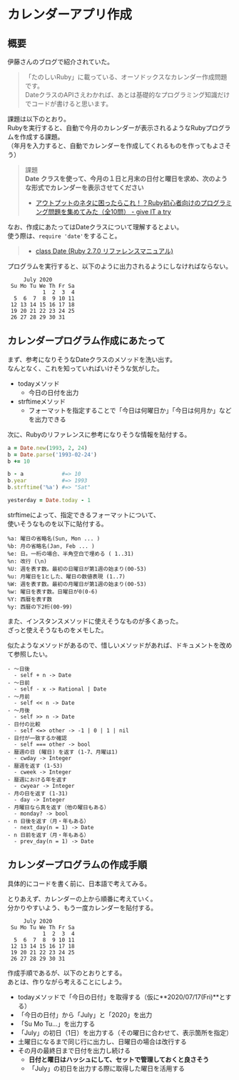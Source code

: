 # カレンダーアプリ作成

## 概要

伊藤さんのブログで紹介されていた。

> 「たのしいRuby」に載っている、オーソドックスなカレンダー作成問題です。  
> DateクラスのAPIさえわかれば、あとは基礎的なプログラミング知識だけでコードが書けると思います。  

課題は以下のとおり。  
Rubyを実行すると、自動で今月のカレンダーが表示されるようなRubyプログラムを作成する課題。  
（年月を入力すると、自動でカレンダーを作成してくれるものを作ってもよさそう）  

> 課題  
> **Date クラスを使って、今月の１日と月末の日付と曜日を求め、次のような形式でカレンダーを表示させてください**  
>
> - [アウトプットのネタに困ったらこれ！？Ruby初心者向けのプログラミング問題を集めてみた（全10問） \- give IT a try](https://blog.jnito.com/entry/2019/05/03/121235)

なお、作成にあたってはDateクラスについて理解するとよい。  
使う際は、`require 'date'`をすること。  

> - [class Date \(Ruby 2\.7\.0 リファレンスマニュアル\)](https://docs.ruby-lang.org/ja/latest/class/Date.html)  

プログラムを実行すると、以下のように出力されるようにしなければならない。  

```text
     July 2020
 Su Mo Tu We Th Fr Sa
           1  2  3  4
  5  6  7  8  9 10 11
 12 13 14 15 16 17 18
 19 20 21 22 23 24 25
 26 27 28 29 30 31
```

## カレンダープログラム作成にあたって

まず、参考になりそうなDateクラスのメソッドを洗い出す。  
なんとなく、これを知っていればいけそうな気がした。  

- todayメソッド
  - 今日の日付を出力
- strftimeメソッド
  - フォーマットを指定することで「今日は何曜日か」「今日は何月か」などを出力できる

次に、Rubyのリファレンスに参考になりそうな情報を貼付する。  

```rb
a = Date.new(1993, 2, 24)
b = Date.parse('1993-02-24')
b += 10

b - a            #=> 10
b.year           #=> 1993
b.strftime('%a') #=> "Sat"

yesterday = Date.today - 1
```

strftimeによって、指定できるフォーマットについて、  
使いそうなものを以下に貼付する。  

```text
%a: 曜日の省略名(Sun, Mon ... )
%b: 月の省略名(Jan, Feb ... )
%e: 日。一桁の場合、半角空白で埋める ( 1..31)
%n: 改行 (\n)
%U: 週を表す数。最初の日曜日が第1週の始まり(00-53)
%u: 月曜日を1とした、曜日の数値表現 (1..7)
%W: 週を表す数。最初の月曜日が第1週の始まり(00-53)
%w: 曜日を表す数。日曜日が0(0-6)
%Y: 西暦を表す数
%y: 西暦の下2桁(00-99)
```

また、インスタンスメソッドに使えそうなものが多くあった。  
ざっと使えそうなものをメモした。  

似たようなメソッドがあるので、惜しいメソッドがあれば、ドキュメントを改めて参照したい。  

```text
- 〜日後
  - self + n -> Date
- 〜日前
  - self - x -> Rational | Date
- 〜月前
  - self << n -> Date
- 〜月後
  - self >> n -> Date
- 日付の比較
  - self <=> other -> -1 | 0 | 1 | nil
- 日付が一致するか確認
  - self === other -> bool
- 暦週の日 (曜日) を返す (1-7、月曜は1)
  - cwday -> Integer
- 暦週を返す (1-53)
  - cweek -> Integer
- 暦週における年を返す
  - cwyear -> Integer
- 月の日を返す (1-31)
  - day -> Integer
- 月曜日なら真を返す（他の曜日もある）
  - monday? -> bool
- n 日後を返す（月・年もある）
  - next_day(n = 1) -> Date
- n 日前を返す（月・年もある）
  - prev_day(n = 1) -> Date
```

## カレンダープログラムの作成手順

具体的にコードを書く前に、日本語で考えてみる。  

とりあえず、カレンダーの上から順番に考えていく。  
分かりやすいよう、もう一度カレンダーを貼付する。  

```text
     July 2020
 Su Mo Tu We Th Fr Sa
           1  2  3  4
  5  6  7  8  9 10 11
 12 13 14 15 16 17 18
 19 20 21 22 23 24 25
 26 27 28 29 30 31
```

作成手順であるが、以下のとおりとする。  
あとは、作りながら考えることにしよう。  

- todayメソッドで「今日の日付」を取得する（仮に**2020/07/17(Fri)**とする）
- 「今日の日付」から「July」と「2020」を出力
- 「Su Mo Tu...」を出力する
- 「July」の初日（1日）を出力する（その曜日に合わせて、表示箇所を指定）
- 土曜日になるまで同じ行に出力し、日曜日の場合は改行する
- その月の最終日まで日付を出力し続ける
  - **日付と曜日はハッシュにして、セットで管理しておくと良さそう**
  - 「July」の初日を出力する際に取得した曜日を活用する
